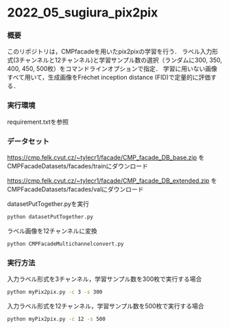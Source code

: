 # 2022_05_sugiura_pix2pix

### 概要
このリポジトリは，CMPfacadeを用いたpix2pixの学習を行う．
ラベル入力形式(3チャンネルと12チャンネル)と学習サンプル数の選択（ランダムに300, 350, 400, 450, 500枚）をコマンドラインオプションで指定．
学習に用いない画像すべて用いて，生成画像をFréchet inception distance (FID)で定量的に評価する．

### 実行環境
requirement.txtを参照

### データセット
https://cmp.felk.cvut.cz/~tylecr1/facade/CMP_facade_DB_base.zip
をCMPFacadeDatasets/facades/trainにダウンロード

https://cmp.felk.cvut.cz/~tylecr1/facade/CMP_facade_DB_extended.zip
をCMPFacadeDatasets/facades/valにダウンロード

datasetPutTogether.pyを実行

```sh
python datasetPutTogether.py
```

ラベル画像を12チャンネルに変換

```sh
python CMPFacadeMultichannelconvert.py
```

### 実行方法

入力ラベル形式を3チャンネル，学習サンプル数を300枚で実行する場合
```sh
python myPix2pix.py -c 3 -s 300
```

入力ラベル形式を12チャンネル，学習サンプル数を500枚で実行する場合
```sh
python myPix2pix.py -c 12 -s 500
```
